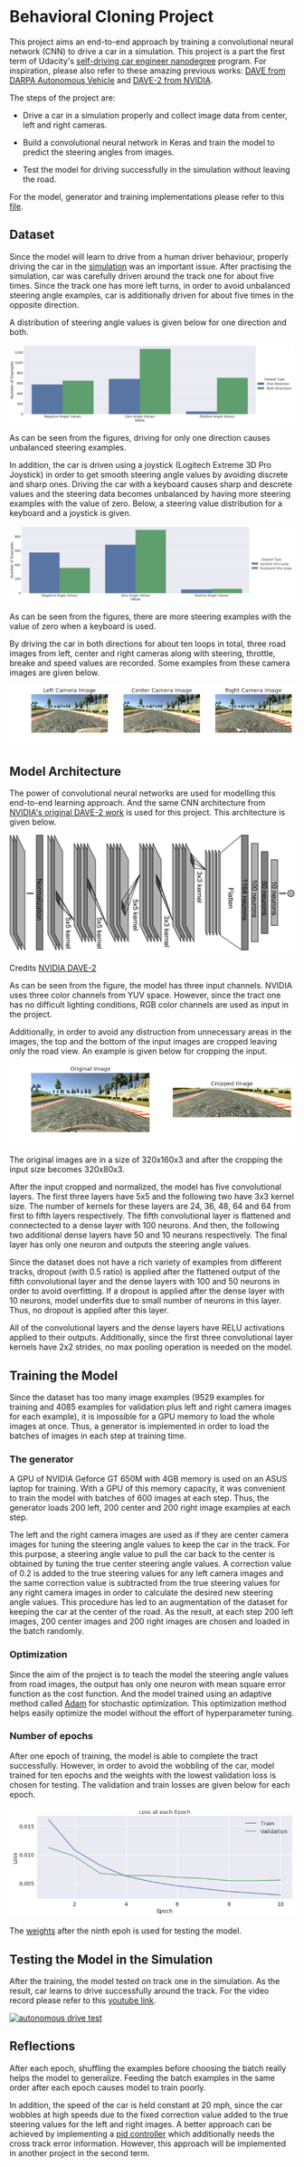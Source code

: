 # Behavioral Cloning Project


This project aims an end-to-end approach by training a convolutional neural network (CNN) to drive a car in a simulation. This project is a part the first term of Udacity's [self-driving car engineer nanodegree](https://www.udacity.com/drive) program. For inspiration, please also refer to these amazing previous works: [DAVE from DARPA Autonomous Vehicle](http://net-scale.com/doc/net-scale-dave-report.pdf) and [DAVE-2 from NVIDIA](https://devblogs.nvidia.com/parallelforall/deep-learning-self-driving-cars/).

The steps of the project are:

* Drive a car in a simulation properly and collect image data from center, left and right cameras.

* Build a convolutional neural network in Keras and train the model to predict the steering angles from images.

* Test the model for driving successfully in the simulation without leaving the road.

For the model, generator and training implementations please refer to this [file](./model.py).

## Dataset

Since the model will learn to drive from a human driver behaviour, properly driving the car in the [simulation](https://github.com/udacity/self-driving-car-sim) was an important issue. After practising the simulation, car was carefully driven around the track one for about five times. Since the track one has more left turns, in order to avoid unbalanced steering angle examples, car is additionally driven for about five times in the opposite direction.

A distribution of steering angle values is given below for one direction and both.

![steering distribution](./images/steering-val-numbers.png)

As can be seen from the figures, driving for only one direction causes unbalanced steering examples.

In addition, the car is driven using a joystick (Logitech Extreme 3D Pro Joystick) in order to get smooth steering angle values by avoiding discrete and sharp ones. Driving the car with a keyboard causes sharp and descrete values and the steering data becomes unbalanced by having more steering examples with the value of zero. Below, a steering value distribution for a keyboard and a joystick is given.

![keyboard joystick distribution](./images/keyboard-joystick.png)

As can be seen from the figures, there are more steering examples with the value of zero when a keyboard is used.

By driving the car in both directions for about ten loops in total, three road images from left, center and right cameras along with steering, throttle, breake and speed values are recorded. Some examples from these camera images are given below.

![exmple camera images](./images/camera-images.png)

## Model Architecture

The power of convolutional neural networks are used for modelling this end-to-end learning approach. And the same CNN architecture from [NVIDIA's original DAVE-2 work](https://devblogs.nvidia.com/parallelforall/deep-learning-self-driving-cars/) is used for this project. This architecture is given below.

![CNN model](./images/model.png)

Credits [NVIDIA DAVE-2](https://arxiv.org/pdf/1604.07316v1.pdf)

As can be seen from the figure, the model has three input channels. NVIDIA uses three color channels from YUV space. However, since the tract one has no difficult lighting conditions, RGB color channels are used as input in the project.

Additionally, in order to avoid any distruction from unnecessary areas in the images, the top and the bottom of the input images are cropped leaving only the road view. An example is given below for cropping the input.

![cropped input](./images/cropped_input.png)

The original images are in a size of 320x160x3 and after the cropping the input size becomes 320x80x3.

After the input cropped and normalized, the model has five convolutional layers. The first three layers have 5x5 and the following two have 3x3 kernel size. The number of kernels for these layers are 24, 36, 48, 64 and 64 from first to fifth layers respectively. The fifth convolutional layer is flattened and connectected to a dense layer with 100 neurons. And then, the following two additional dense layers have 50 and 10 neurans respectively. The final layer has only one neuron and outputs the steering angle values.

Since the dataset does not have a rich variety of examples from different tracks, dropout (with 0.5 ratio) is applied after the flattened output of the fifth convolutional layer and the dense layers with 100 and 50 neurons in order to avoid overfitting. If a dropout is applied after the dense layer with 10 neurons, model underfits due to small number of neurons in this layer. Thus, no dropout is applied after this layer.

All of the convolutional layers and the dense layers have RELU activations applied to their outputs. Additionally, since the first three convolutional layer kernels have 2x2 strides, no max pooling operation is needed on the model. 


## Training the Model

Since the dataset has too many image examples (9529 examples for training and 4085 examples for validation plus left and right camera images for each example), it is impossible for a GPU memory to load the whole images at once. Thus, a generator is implemented in order to load the batches of images in each step at training time.

### The generator

A GPU of NVIDIA Geforce GT 650M with 4GB memory is used on an ASUS laptop for training. With a GPU of this memory capacity, it was convenient to train the model with batches of 600 images at each step. Thus, the generator loads 200 left, 200 center and 200 right image examples at each step.

The left and the right camera images are used as if they are center camera images for tuning the steering angle values to keep the car in the track. For this purpose, a steering angle value to pull the car back to the center is obtained by tuning the true center steering angle values. A correction value of 0.2 is added to the true steering values for any left camera images and the same correction value is subtracted from the true steering values for any right camera images in order to calculate the desired new steering angle values. This procedure has led to an augmentation of the dataset for keeping the car at the center of the road. As the result, at each step 200 left images, 200 center images and 200 right images are chosen and loaded in the batch randomly.

### Optimization

Since the aim of the project is to teach the model the steering angle values from road images, the output has only one neuron with mean square error function as the cost function. And the model trained using an adaptive method called [Adam](https://arxiv.org/abs/1412.6980) for stochastic optimization. This optimization method helps easily optimize the model without the effort of hyperparameter tuning.

### Number of epochs

After one epoch of training, the model is able to complete the tract successfully. However, in order to avoid the wobbling of the car, model trained for ten epochs and the weights with the lowest validation loss is chosen for testing. The validation and train losses are given below for each epoch.

![validation and train losses for each epoch](./images/val-train-loss.png)

The [weights](./saved-models) after the ninth epoh is used for testing the model.

## Testing the Model in the Simulation

After the training, the model tested on track one in the simulation. As the result, car learns to drive successfully around the track. For the video record please refer to this [youtube link](https://youtu.be/C85PP9o9Cx8).

[![autonomous drive test](./images/video.g,f)](https://youtu.be/C85PP9o9Cx8)

## Reflections

After each epoch, shuffling the examples before choosing the batch really helps the model to generalize. Feeding the batch examples in the same order after each epoch causes model to train poorly.

In addition, the speed of the car is held constant at 20 mph, since the car wobbles at high speeds due to the fixed correction value added to the true steering values for the left and right images. A better approach can be achieved by implementing a [pid controller](https://en.wikipedia.org/wiki/PID_controller) which additionally needs the cross track error information. However, this approach will be implemented in another project in the second term.